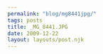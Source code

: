 ```yaml
---
permalink: "blog/mg8441jpg/"
tags: posts
title: _MG_8441.JPG
date: 2009-12-22
layout: layouts/post.njk
---
```


